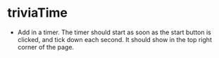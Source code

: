 # triviaTime

* Add in a timer. The timer should start as soon as the start button is clicked, and tick down each second. It should show in the top right corner of the page.
